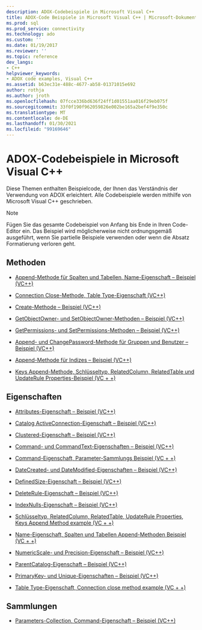 ```yaml
---
description: ADOX-Codebeispiele in Microsoft Visual C++
title: ADOX-Code Beispiele in Microsoft Visual C++ | Microsoft-Dokumentation
ms.prod: sql
ms.prod_service: connectivity
ms.technology: ado
ms.custom: ''
ms.date: 01/19/2017
ms.reviewer: ''
ms.topic: reference
dev_langs:
- C++
helpviewer_keywords:
- ADOX code examples, Visual C++
ms.assetid: b63ec31e-488c-4677-ab58-01371015e692
author: rothja
ms.author: jroth
ms.openlocfilehash: 07fcce336bd636f24ff1d01551aa016f29eb075f
ms.sourcegitcommit: 33f0f190f962059826e002be165a2bef4f9e350c
ms.translationtype: MT
ms.contentlocale: de-DE
ms.lasthandoff: 01/30/2021
ms.locfileid: "99169646"
---
```

# <a name="adox-code-examples-in-microsoft-visual-c"></a>ADOX-Codebeispiele in Microsoft Visual C++
Diese Themen enthalten Beispielcode, der Ihnen das Verständnis der Verwendung von ADOX erleichtert. Alle Codebeispiele werden mithilfe von Microsoft Visual C++ geschrieben.  
  
> [!NOTE]
>  Fügen Sie das gesamte Codebeispiel von Anfang bis Ende in Ihren Code-Editor ein. Das Beispiel wird möglicherweise nicht ordnungsgemäß ausgeführt, wenn Sie partielle Beispiele verwenden oder wenn die Absatz Formatierung verloren geht.  
  
## <a name="methods"></a>Methoden  
  
-   [Append-Methode für Spalten und Tabellen, Name-Eigenschaft – Beispiel (VC++)](./columns-and-tables-append-methods-name-property-example-vc.md)  
  
-   [Connection Close-Methode, Table Type-Eigenschaft (VC++)](./connection-close-method-table-type-property-example-vc.md)  
  
-   [Create-Methode – Beispiel (VC++)](./create-method-example-vc.md)  
  
-   [GetObjectOwner- und SetObjectOwner-Methoden – Beispiel (VC++)](./getobjectowner-and-setobjectowner-methods-example-vc.md)  
  
-   [GetPermissions- und SetPermissions-Methoden – Beispiel (VC++)](./getpermissions-and-setpermissions-methods-example-vc.md)  
  
-   [Append- und ChangePassword-Methode für Gruppen und Benutzer – Beispiel (VC++)](./groups-and-users-append-changepassword-methods-example-vc.md)  
  
-   [Append-Methode für Indizes – Beispiel (VC++)](./indexes-append-method-example-vc.md)  
  
-   [Keys Append-Methode, Schlüsseltyp, RelatedColumn, RelatedTable und UpdateRule Properties-Beispiel (VC + +)](./keys-append-method-key-type-relatedcolumn-relatedtable-example-vc.md)  
  
## <a name="properties"></a>Eigenschaften  
  
-   [Attributes-Eigenschaft – Beispiel (VC++)](./attributes-property-example-vc.md)  
  
-   [Catalog ActiveConnection-Eigenschaft – Beispiel (VC++)](./catalog-activeconnection-property-example-vc.md)  
  
-   [Clustered-Eigenschaft – Beispiel (VC++)](./clustered-property-example-vc.md)  
  
-   [Command- und CommandText-Eigenschaften – Beispiel (VC++)](./command-and-commandtext-properties-example-vc.md)  
  
-   [Command-Eigenschaft, Parameter-Sammlungs Beispiel (VC + +)](./parameters-collection-command-property-example-vc.md)  
  
-   [DateCreated- und DateModified-Eigenschaften – Beispiel (VC++)](./datecreated-and-datemodified-properties-example-vc.md)  
  
-   [DefinedSize-Eigenschaft – Beispiel (VC++)](./definedsize-property-example-vc.md)  
  
-   [DeleteRule-Eigenschaft – Beispiel (VC++)](./deleterule-property-example-vc.md)  
  
-   [IndexNulls-Eigenschaft – Beispiel (VC++)](./indexnulls-property-example-vc.md)  
  
-   [Schlüsseltyp, RelatedColumn, RelatedTable, UpdateRule Properties, Keys Append Method example (VC + +)](./keys-append-method-key-type-relatedcolumn-relatedtable-example-vc.md)  
  
-   [Name-Eigenschaft, Spalten und Tabellen Append-Methoden Beispiel (VC + +)](./columns-and-tables-append-methods-name-property-example-vc.md)  
  
-   [NumericScale- und Precision-Eigenschaft – Beispiel (VC++)](./numericscale-and-precision-properties-of-the-column-object-example-vc.md)  
  
-   [ParentCatalog-Eigenschaft – Beispiel (VC++)](./parentcatalog-property-example-vc.md)  
  
-   [PrimaryKey- und Unique-Eigenschaften – Beispiel (VC++)](./primarykey-and-unique-properties-example-vc.md)  
  
-   [Table Type-Eigenschaft, Connection close method example (VC + +)](./connection-close-method-table-type-property-example-vc.md)  
  
## <a name="collections"></a>Sammlungen  
  
-   [Parameters-Collection, Command-Eigenschaft – Beispiel (VC++)](./parameters-collection-command-property-example-vc.md)